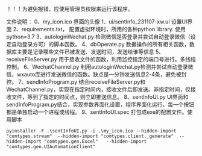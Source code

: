 ！！！为避免报错，应使用管理员权限来运行该程序。

文件说明：
0、my_icon.ico 界面的头像
1、ui/sentInfo_231107-xw.ui  设置UI界面
2、requirements.txt， 配置虚拟环境时，所用的各种python library. 使用python=3.7
3、autologinWechat.py  检测微信是否登录并尝试自动登录微信（设定自动登录方可）的脚本函数。
4、dbOperate.py   数据操作的所有相关函数，数据库主要是记录哪些文件已被发送、发送时间，发送给谁等信息
5、receiveFileServer.py  用于接收文件的函数，利用监控指定的端口号进行。多线程控制。
6、WechatChannel.py   利用autologinWechat.py检测并尝试自动登录微信，wxauto库进行发送微信的函数。缺点是一分钟发送信息2-4条，避免被封控。
7、sendInfoProgram.py  结合receiveFileServer.py和WechatChannel.py，实现在指定时间内，接收文件后即发送。非指定时间，仅接收文件，等到了指定的时间点，则立即推送信息。
8、sentInfoUI.py UI界面和sendInfoProgram.py结合，实现参数界面化设置，程序界面化运行，每一个按钮都是单独启动一个进程或线程。
9、sentInfoUI.spec  打包成exe的配置文件。使用脚本
```
pyinstaller -F .\sentInfoUI.py -i .\my_icon.ico --hidden-import "comtypes.stream"  --hidden-import "comtypes.client._generate"  --hidden-import "comtypes.gen.Excel"   --hidden-import "comtypes.gen.UIAutomationClient"
```
